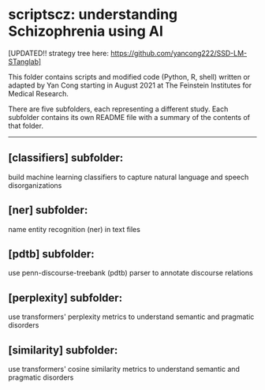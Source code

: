 # scriptscz: understanding Schizophrenia using AI

[UPDATED!! strategy tree here: https://github.com/yancong222/SSD-LM-STanglab]

This folder contains scripts and modified code (Python, R, shell) written or adapted by Yan Cong starting in August 2021 at The Feinstein Institutes for Medical Research.

There are five subfolders, each representing a different study. Each subfolder contains its own README file with a summary of the contents of that folder.

---------------------------------------------

## [classifiers] subfolder: 
build machine learning classifiers to capture natural language and speech disorganizations

## [ner] subfolder: 
name entity recognition (ner) in text files

## [pdtb] subfolder: 
use penn-discourse-treebank (pdtb) parser to annotate discourse relations

## [perplexity] subfolder: 
use transformers' perplexity metrics to understand semantic and pragmatic disorders

## [similarity] subfolder: 
use transformers' cosine similarity metrics to understand semantic and pragmatic disorders


